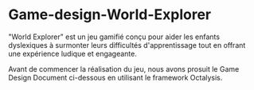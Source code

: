 # Game-design-World-Explorer
"World Explorer" est un jeu gamifié conçu pour aider les enfants dyslexiques à surmonter leurs difficultés d'apprentissage tout en offrant une expérience ludique et engageante.

Avant de commencer la réalisation du jeu, nous avons prosuit le Game Design Document ci-dessous en utilisant le framework Octalysis.
